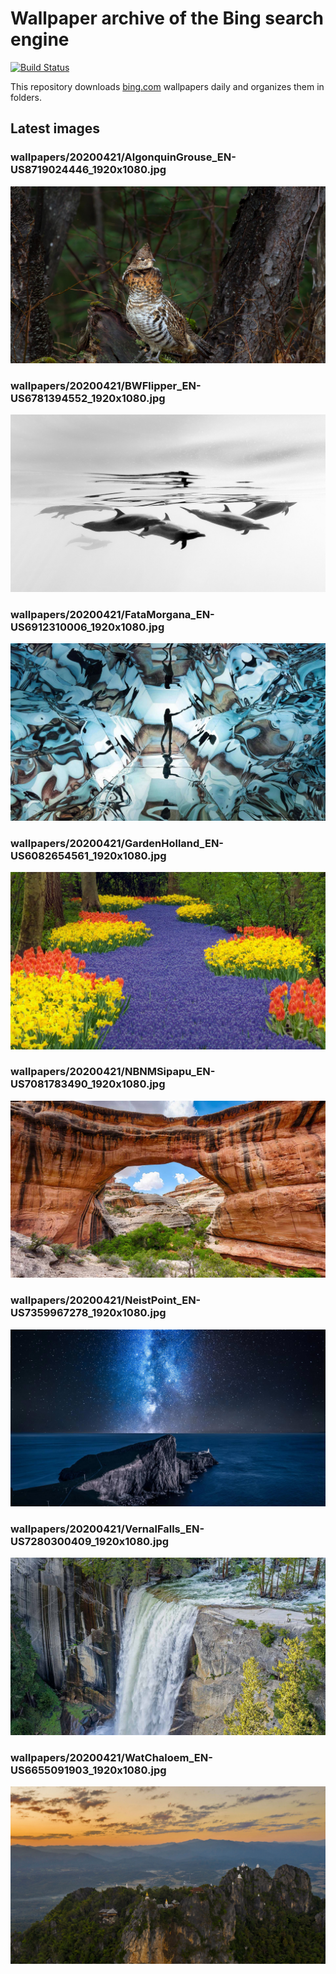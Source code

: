 # Wallpaper archive of the Bing search engine

[![Build Status](https://travis-ci.org/kijart/bing-daily-images-dl.svg?branch=wallpapers)](https://travis-ci.org/kijart/bing-daily-images-dl)

This repository downloads [bing.com](https://www.bing.com) wallpapers daily and organizes them in folders.

## Latest images

<!-- Wallpapers -->

### wallpapers/20200421/AlgonquinGrouse_EN-US8719024446_1920x1080.jpg

![wallpapers/20200421/AlgonquinGrouse_EN-US8719024446_1920x1080.jpg](wallpapers/20200421/AlgonquinGrouse_EN-US8719024446_1920x1080.jpg)

### wallpapers/20200421/BWFlipper_EN-US6781394552_1920x1080.jpg

![wallpapers/20200421/BWFlipper_EN-US6781394552_1920x1080.jpg](wallpapers/20200421/BWFlipper_EN-US6781394552_1920x1080.jpg)

### wallpapers/20200421/FataMorgana_EN-US6912310006_1920x1080.jpg

![wallpapers/20200421/FataMorgana_EN-US6912310006_1920x1080.jpg](wallpapers/20200421/FataMorgana_EN-US6912310006_1920x1080.jpg)

### wallpapers/20200421/GardenHolland_EN-US6082654561_1920x1080.jpg

![wallpapers/20200421/GardenHolland_EN-US6082654561_1920x1080.jpg](wallpapers/20200421/GardenHolland_EN-US6082654561_1920x1080.jpg)

### wallpapers/20200421/NBNMSipapu_EN-US7081783490_1920x1080.jpg

![wallpapers/20200421/NBNMSipapu_EN-US7081783490_1920x1080.jpg](wallpapers/20200421/NBNMSipapu_EN-US7081783490_1920x1080.jpg)

### wallpapers/20200421/NeistPoint_EN-US7359967278_1920x1080.jpg

![wallpapers/20200421/NeistPoint_EN-US7359967278_1920x1080.jpg](wallpapers/20200421/NeistPoint_EN-US7359967278_1920x1080.jpg)

### wallpapers/20200421/VernalFalls_EN-US7280300409_1920x1080.jpg

![wallpapers/20200421/VernalFalls_EN-US7280300409_1920x1080.jpg](wallpapers/20200421/VernalFalls_EN-US7280300409_1920x1080.jpg)

### wallpapers/20200421/WatChaloem_EN-US6655091903_1920x1080.jpg

![wallpapers/20200421/WatChaloem_EN-US6655091903_1920x1080.jpg](wallpapers/20200421/WatChaloem_EN-US6655091903_1920x1080.jpg)


